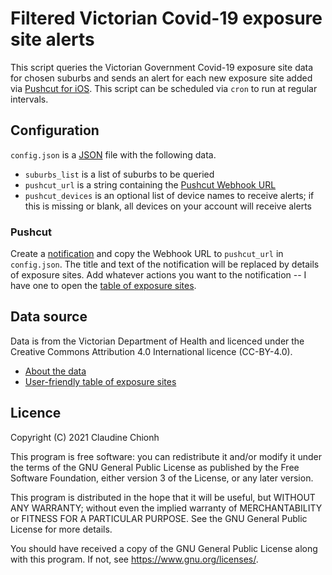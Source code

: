 # Filtered Victorian Covid-19 exposure site alerts

This script queries the Victorian Government Covid-19 exposure site data for chosen suburbs and sends an alert for each new exposure site added via [Pushcut for iOS](https://www.pushcut.io/index.html). This script can be scheduled via `cron` to run at regular intervals.

## Configuration

`config.json` is a [JSON](https://www.json.org/json-en.html) file with the following data.

- `suburbs_list` is a list of suburbs to be queried
- `pushcut_url` is a string containing the [Pushcut Webhook URL](https://www.pushcut.io/support.html#web_api)
- `pushcut_devices` is an optional list of device names to receive alerts; if this is missing or blank, all devices on your account will receive alerts

### Pushcut

Create a [notification](https://www.pushcut.io/support.html#notifications) and copy the Webhook URL to `pushcut_url` in `config.json`. The title and text of the notification will be replaced by details of exposure sites. Add whatever actions you want to the notification -- I have one to open the [table of exposure sites](https://www.coronavirus.vic.gov.au/exposure-sites).

## Data source

Data is from the Victorian Department of Health and licenced under the Creative Commons Attribution 4.0 International licence (CC-BY-4.0).

- [About the data](https://discover.data.vic.gov.au/dataset/all-victorian-sars-cov-2-covid-19-current-exposure-sites)
- [User-friendly table of exposure sites](https://www.coronavirus.vic.gov.au/exposure-sites)

## Licence

Copyright (C) 2021 Claudine Chionh

This program is free software: you can redistribute it and/or modify it under the terms of the GNU General Public License as published by the Free Software Foundation, either version 3 of the License, or any later version.

This program is distributed in the hope that it will be useful, but WITHOUT ANY WARRANTY; without even the implied warranty of MERCHANTABILITY or FITNESS FOR A PARTICULAR PURPOSE. See the GNU General Public License for more details.

You should have received a copy of the GNU General Public License along with this program. If not, see <https://www.gnu.org/licenses/>.